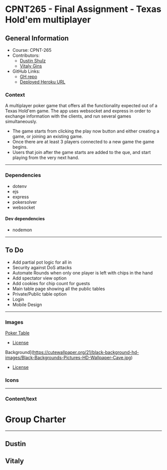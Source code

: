 # CPNT265 - Final Assignment - Texas Hold'em multiplayer

## General Information

- Course: CPNT-265
- Contributors:
  - [Dustin Shulz](https://github.com/cowtowndusty)
  - [Vitaly Gins](https://github.com/gvitaly87)
- GitHub Links:
  - [GH repo](https://github.com/gvitaly87/DustyHoldem)
  - [Deployed Heroku URL](https://dusty-holdem.herokuapp.com/)

### Context

A multiplayer poker game that offers all the functionality expected out of a Texas Hold'em game. The app uses websocket and express in order to exchange information with the clients, and run several games simultaneously.

- The game starts from clicking the play now button and either creating a game, or joining an existing game.
- Once there are at least 3 players connected to a new game the game begins.
- Users that join after the game starts are added to the que, and start playing from the very next hand.

---

### Dependencies

- dotenv
- ejs
- express
- pokersolver
- websocket

#### Dev dependencies

- nodemon

---

## To Do

- Add partial pot logic for all in
- Security against DoS attacks
- Automate Rounds when only one player is left with chips in the hand
- Add spectator view option
- Add cookies for chip count for guests
- Main table page showing all the public tables
- Private/Public table option
- Login
- Mobile Design

---

### Images

[Poker Table](https://www.pngjoy.com/fullpng/f7c8m2r4q7s0s7/)
- [License](https://creativecommons.org/licenses/by/3.0/)

Background](https://cutewallpaper.org/21/black-background-hd-images/Black-Backgrounds-Pictures-HD-Wallpaper-Cave.jpg)
- [License](https://cutewallpaper.org/copyright.html)

### Icons

---

### Content/text

# Group Charter

---

## Dustin

## Vitaly

